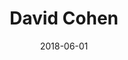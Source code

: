 ---
title: David Cohen
date: 2018-06-01
description: David Cohen
thumb: /assets/images/photo-gallery/david-cohen--river.jpg
image: /assets/images/photo-gallery/david-cohen--river.jpg
angler-name: David Cohen

# reel-type: spinning
# reel-series: 400 

# location: Someplace, United States
# fish: Some Big Fish
# fish-length: 49 in.
# fish-weight: 78 lbs.
---